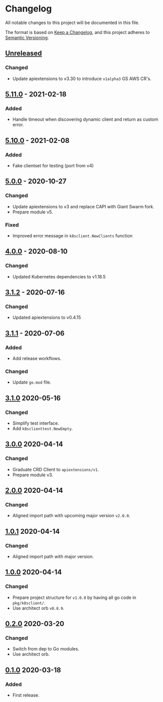 # Changelog

All notable changes to this project will be documented in this file.

The format is based on [Keep a Changelog](https://keepachangelog.com/en/1.0.0/),
and this project adheres to [Semantic Versioning](https://semver.org/spec/v2.0.0.html).


## [Unreleased]

### Changed

- Update apiextensions to v3.30 to introduce `v1alpha3` GS AWS CR's.
## [5.11.0] - 2021-02-18

### Added

- Handle timeout when discovering dynamic client and return as custom error.

## [5.10.0] - 2021-02-08

### Added

- Fake clientset for testing (port from v4)

## [5.0.0] - 2020-10-27

### Changed

- Update apiextensions to v3 and replace CAPI with Giant Swarm fork.
- Prepare module v5.

### Fixed

- Improved error message in `k8sclient.NewClients` function

## [4.0.0] - 2020-08-10

### Changed

- Updated Kubernetes dependencies to v1.18.5

## [3.1.2] - 2020-07-16

### Changed

- Updated apiextensions to v0.4.15

## [3.1.1] - 2020-07-06

### Added

- Add release workflows.

### Changed

- Update `go.mod` file.



## [3.1.0] 2020-05-16

### Changed

- Simplify test interface.
- Add `k8sclienttest.NewEmpty`.



## [3.0.0] 2020-04-14

### Changed

- Graduate CRD Client to `apiextensions/v1`.
- Prepare module v3.



## [2.0.0] 2020-04-14

### Changed

- Aligned import path with upcoming major version `v2.0.0`.



## [1.0.1] 2020-04-14

### Changed

- Aligned import path with major version.



## [1.0.0] 2020-04-14

### Changed

- Prepare project structure for `v1.0.0` by having all go code in `pkg/k8sclient/`.
- Use architect orb `v0.8.9`.



## [0.2.0] 2020-03-20

### Changed

- Switch from dep to Go modules.
- Use architect orb.



## [0.1.0] 2020-03-18

### Added

- First release.



[Unreleased]: https://github.com/giantswarm/k8sclient/compare/v5.11.0...HEAD
[5.11.0]: https://github.com/giantswarm/k8sclient/compare/v5.10.0...v5.11.0
[5.10.0]: https://github.com/giantswarm/k8sclient/compare/v5.0.0...v5.10.0
[5.0.0]: https://github.com/giantswarm/k8sclient/compare/v4.0.0...v5.0.0
[4.0.0]: https://github.com/giantswarm/k8sclient/compare/v3.1.2...v4.0.0
[3.1.2]: https://github.com/giantswarm/k8sclient/compare/v3.1.1...v3.1.2
[3.1.1]: https://github.com/giantswarm/k8sclient/compare/v3.1.0...v3.1.1
[3.1.0]: https://github.com/giantswarm/k8sclient/compare/v3.0.0...v3.1.0
[3.0.0]: https://github.com/giantswarm/k8sclient/compare/v2.0.0...v3.0.0
[2.0.0]: https://github.com/giantswarm/k8sclient/compare/v1.0.1...v2.0.0
[1.0.1]: https://github.com/giantswarm/k8sclient/compare/v1.0.0...v1.0.1
[1.0.0]: https://github.com/giantswarm/k8sclient/compare/v0.2.0...v1.0.0
[0.2.0]: https://github.com/giantswarm/k8sclient/compare/v0.1.0...v0.2.0

[0.1.0]: https://github.com/giantswarm/k8sclient/releases/tag/v0.1.0

